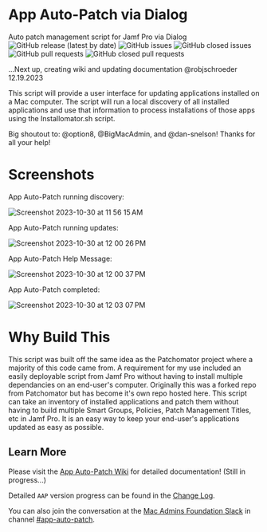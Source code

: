 # App Auto-Patch via Dialog
Auto patch management script for Jamf Pro via Dialog
![GitHub release (latest by date)](https://img.shields.io/github/v/release/robjschroeder/App-Auto-Patch?display_name=tag) ![GitHub issues](https://img.shields.io/github/issues-raw/robjschroeder/App-Auto-Patch) ![GitHub closed issues](https://img.shields.io/github/issues-closed-raw/robjschroeder/App-Auto-Patch) ![GitHub pull requests](https://img.shields.io/github/issues-pr-raw/robjschroeder/App-Auto-Patch) ![GitHub closed pull requests](https://img.shields.io/github/issues-pr-closed-raw/robjschroeder/App-Auto-Patch)

...Next up, creating wiki and updating documentation @robjschroeder 12.19.2023

This script will provide a user interface for updating applications installed on a Mac computer. The script will run a local discovery of all installed applications and use that information to process installations of those apps using the Installomator.sh script. 

Big shoutout to: @option8, @BigMacAdmin, and @dan-snelson! Thanks for all your help!


# Screenshots
App Auto-Patch running discovery:

![Screenshot 2023-10-30 at 11 56 15 AM](https://github.com/robjschroeder/App-Auto-Patch/assets/23343243/5804c14a-b79c-45bf-b91e-2fc022077740)


App Auto-Patch running updates:

![Screenshot 2023-10-30 at 12 00 26 PM](https://github.com/robjschroeder/App-Auto-Patch/assets/23343243/5de4a82d-cadd-4187-bd26-e27df0620af8)


App Auto-Patch Help Message:

![Screenshot 2023-10-30 at 12 00 37 PM](https://github.com/robjschroeder/App-Auto-Patch/assets/23343243/7f5f8c77-4356-4e83-b547-d8affa8403d2)


App Auto-Patch completed:

![Screenshot 2023-10-30 at 12 03 07 PM](https://github.com/robjschroeder/App-Auto-Patch/assets/23343243/b4e3ec8d-8c72-44c0-b57f-6f73c3dd62ab)


# Why Build This
This script was built off the same idea as the Patchomator project where a majority of this code came from. A requirement for my use included an easily deployable script from Jamf Pro without having to install multiple dependancies on an end-user's computer. Originally this was a forked repo from Patchomator but has become it's own repo hosted here. 
This script can take an inventory of installed applications and patch them without having to build multiple Smart Groups, Policies, Patch Management Titles, etc in Jamf Pro. It is an easy way to keep your end-user's applications updated as easy as possible. 

## Learn More

Please visit the [App Auto-Patch Wiki](https://github.com/robjschroeder/App-Auto-Patch/wiki) for detailed documentation! (Still in progress...)

Detailed `AAP` version progress can be found in the [Change Log](https://github.com/robjschroeder/App-Auto-Patch/blob/main/CHANGELOG.md).

You can also join the conversation at the [Mac Admins Foundation Slack](https://www.macadmins.org) in channel [#app-auto-patch](https://macadmins.slack.com/archives/C05D69E7SBH).
